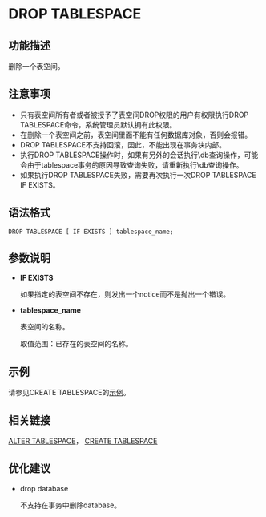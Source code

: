 # DROP TABLESPACE<a name="ZH-CN_TOPIC_0289899918"></a>

## 功能描述<a name="zh-cn_topic_0283137549_zh-cn_topic_0237122153_zh-cn_topic_0059779073_s73f8a05d2e0248f18e34a613fcde3fb6"></a>

删除一个表空间。

## 注意事项<a name="zh-cn_topic_0283137549_zh-cn_topic_0237122153_zh-cn_topic_0059779073_s8573862b21234deaa562c0502d4cae55"></a>

-   只有表空间所有者或者被授予了表空间DROP权限的用户有权限执行DROP TABLESPACE命令，系统管理员默认拥有此权限。
-   在删除一个表空间之前，表空间里面不能有任何数据库对象，否则会报错。
-   DROP TABLESPACE不支持回滚，因此，不能出现在事务块内部。
-   执行DROP TABLESPACE操作时，如果有另外的会话执行\\db查询操作，可能会由于tablespace事务的原因导致查询失败，请重新执行\\db查询操作。
-   如果执行DROP TABLESPACE失败，需要再次执行一次DROP TABLESPACE IF EXISTS。

## 语法格式<a name="zh-cn_topic_0283137549_zh-cn_topic_0237122153_zh-cn_topic_0059779073_s6c3564e4565e4a808f931d50ab12c041"></a>

```
DROP TABLESPACE [ IF EXISTS ] tablespace_name;
```

## 参数说明<a name="zh-cn_topic_0283137549_zh-cn_topic_0237122153_zh-cn_topic_0059779073_sd3609e09c22149eba3e6e64c989573b6"></a>

-   **IF EXISTS**

    如果指定的表空间不存在，则发出一个notice而不是抛出一个错误。

-   **tablespace\_name**

    表空间的名称。

    取值范围：已存在的表空间的名称。


## 示例<a name="zh-cn_topic_0283137549_zh-cn_topic_0237122153_zh-cn_topic_0059779073_sbcb08a6a5edc433b951080b230808c35"></a>

请参见CREATE TABLESPACE的[示例](CREATE-TABLESPACE.md#zh-cn_topic_0283137328_zh-cn_topic_0237122120_zh-cn_topic_0059777670_s4e5e97caa377440d87fad0d49b56323e)。

## 相关链接<a name="zh-cn_topic_0283137549_zh-cn_topic_0237122153_zh-cn_topic_0059779073_s5f1d0e75c90d465fadd639b26f10ab64"></a>

[ALTER TABLESPACE](ALTER-TABLESPACE.md)，  [CREATE TABLESPACE](CREATE-TABLESPACE.md)

## 优化建议<a name="zh-cn_topic_0283137549_zh-cn_topic_0237122153_zh-cn_topic_0059779073_section29255108114255"></a>

-   drop database

    不支持在事务中删除database。


